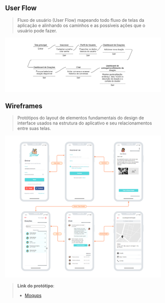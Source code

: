 ## User Flow

> Fluxo de usuário (User Flow) mapeando todo fluxo de telas da aplicação e alinhando os caminhos e as possíveis ações que o usuário pode fazer.

![image](https://github.com/ProfKleberSouza/projeto-pratico-brunosamuelfernandogleydiston/blob/dc844980e3e066f454de32c4a6b5b0a3bc19b1fe/docs/img/userflow_13.png)

## Wireframes

> Protótipos do layout de elementos fundamentais do design de interface usados na estrutura do aplicativo e seu relacionamentos entre suas telas.
 
![image](https://github.com/ProfKleberSouza/projeto-pratico-brunosamuelfernandogleydiston/blob/0d35e6b3bb9b4044ab0d7622a01a701433480858/docs/img/newinterfece_v1.png)

> **Link do protótipo**:
> 
> - [Moqups](https://app.moqups.com/gYUqzI17lq/view/page/ae8fe8eb0)
> 

